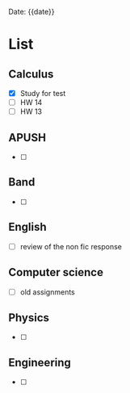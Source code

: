 Date: {{date}}
# List

## Calculus
- [x] Study for test
- [ ] HW 14
- [ ] HW 13
## APUSH
- [ ] 
## Band 
- [ ] 
## English
- [ ] review of the non fic response
## Computer science
- [ ] old assignments
## Physics 
- [ ] 
## Engineering
- [ ] 


